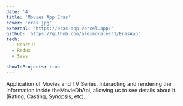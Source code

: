 ```yaml
---
date: '4'
title: 'Movies App Eras'
cover: 'eras.jpg'
external: 'https://eras-app.vercel.app/'
github: 'https://github.com/alexmorales33/ErasApp'
tech:
  - ReactJs
  - Redux
  - Sass

showInProjects: true
---
```



Application of Movies and TV Series. Interacting and rendering the information inside theMovieDbApi, allowing us to see details about it. (Rating, Casting, Synopsis, etc).
